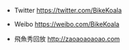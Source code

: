 - Twitter https://twitter.com/BikeKoala

- Weibo https://weibo.com/BikeKoala

- 飛魚秀回放 http://zaoaoaoaoao.com
